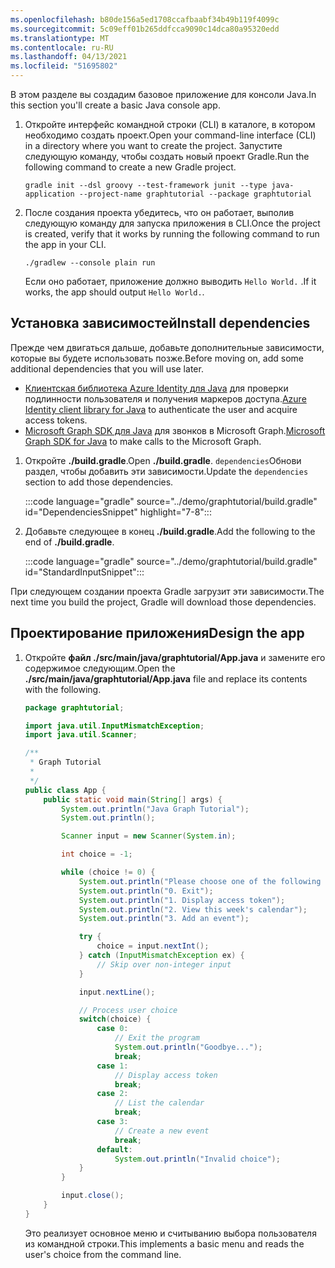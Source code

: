 ```yaml
---
ms.openlocfilehash: b80de156a5ed1708ccafbaabf34b49b119f4099c
ms.sourcegitcommit: 5c09eff01b265ddfcca9090c14dca80a95320edd
ms.translationtype: MT
ms.contentlocale: ru-RU
ms.lasthandoff: 04/13/2021
ms.locfileid: "51695802"
---
```

<!-- markdownlint-disable MD002 MD041 -->

<span data-ttu-id="62c49-101">В этом разделе вы создадим базовое приложение для консоли Java.</span><span class="sxs-lookup"><span data-stu-id="62c49-101">In this section you'll create a basic Java console app.</span></span>

1. <span data-ttu-id="62c49-102">Откройте интерфейс командной строки (CLI) в каталоге, в котором необходимо создать проект.</span><span class="sxs-lookup"><span data-stu-id="62c49-102">Open your command-line interface (CLI) in a directory where you want to create the project.</span></span> <span data-ttu-id="62c49-103">Запустите следующую команду, чтобы создать новый проект Gradle.</span><span class="sxs-lookup"><span data-stu-id="62c49-103">Run the following command to create a new Gradle project.</span></span>

    ```Shell
    gradle init --dsl groovy --test-framework junit --type java-application --project-name graphtutorial --package graphtutorial
    ```

1. <span data-ttu-id="62c49-104">После создания проекта убедитесь, что он работает, выполив следующую команду для запуска приложения в CLI.</span><span class="sxs-lookup"><span data-stu-id="62c49-104">Once the project is created, verify that it works by running the following command to run the app in your CLI.</span></span>

    ```Shell
    ./gradlew --console plain run
    ```

    <span data-ttu-id="62c49-105">Если оно работает, приложение должно выводить `Hello World.` .</span><span class="sxs-lookup"><span data-stu-id="62c49-105">If it works, the app should output `Hello World.`.</span></span>

## <a name="install-dependencies"></a><span data-ttu-id="62c49-106">Установка зависимостей</span><span class="sxs-lookup"><span data-stu-id="62c49-106">Install dependencies</span></span>

<span data-ttu-id="62c49-107">Прежде чем двигаться дальше, добавьте дополнительные зависимости, которые вы будете использовать позже.</span><span class="sxs-lookup"><span data-stu-id="62c49-107">Before moving on, add some additional dependencies that you will use later.</span></span>

- <span data-ttu-id="62c49-108">[Клиентская библиотека Azure Identity для Java](https://github.com/Azure/azure-sdk-for-java/tree/master/sdk/identity/azure-identity) для проверки подлинности пользователя и получения маркеров доступа.</span><span class="sxs-lookup"><span data-stu-id="62c49-108">[Azure Identity client library for Java](https://github.com/Azure/azure-sdk-for-java/tree/master/sdk/identity/azure-identity) to authenticate the user and acquire access tokens.</span></span>
- <span data-ttu-id="62c49-109">[Microsoft Graph SDK для Java](https://github.com/microsoftgraph/msgraph-sdk-java) для звонков в Microsoft Graph.</span><span class="sxs-lookup"><span data-stu-id="62c49-109">[Microsoft Graph SDK for Java](https://github.com/microsoftgraph/msgraph-sdk-java) to make calls to the Microsoft Graph.</span></span>

1. <span data-ttu-id="62c49-110">Откройте **./build.gradle**.</span><span class="sxs-lookup"><span data-stu-id="62c49-110">Open **./build.gradle**.</span></span> <span data-ttu-id="62c49-111">`dependencies`Обнови раздел, чтобы добавить эти зависимости.</span><span class="sxs-lookup"><span data-stu-id="62c49-111">Update the `dependencies` section to add those dependencies.</span></span>

    :::code language="gradle" source="../demo/graphtutorial/build.gradle" id="DependenciesSnippet" highlight="7-8":::

1. <span data-ttu-id="62c49-112">Добавьте следующее в конец **./build.gradle**.</span><span class="sxs-lookup"><span data-stu-id="62c49-112">Add the following to the end of **./build.gradle**.</span></span>

    :::code language="gradle" source="../demo/graphtutorial/build.gradle" id="StandardInputSnippet":::

<span data-ttu-id="62c49-113">При следующем создании проекта Gradle загрузит эти зависимости.</span><span class="sxs-lookup"><span data-stu-id="62c49-113">The next time you build the project, Gradle will download those dependencies.</span></span>

## <a name="design-the-app"></a><span data-ttu-id="62c49-114">Проектирование приложения</span><span class="sxs-lookup"><span data-stu-id="62c49-114">Design the app</span></span>

1. <span data-ttu-id="62c49-115">Откройте **файл ./src/main/java/graphtutorial/App.java** и замените его содержимое следующим.</span><span class="sxs-lookup"><span data-stu-id="62c49-115">Open the **./src/main/java/graphtutorial/App.java** file and replace its contents with the following.</span></span>

    ```java
    package graphtutorial;

    import java.util.InputMismatchException;
    import java.util.Scanner;

    /**
     * Graph Tutorial
     *
     */
    public class App {
        public static void main(String[] args) {
            System.out.println("Java Graph Tutorial");
            System.out.println();

            Scanner input = new Scanner(System.in);

            int choice = -1;

            while (choice != 0) {
                System.out.println("Please choose one of the following options:");
                System.out.println("0. Exit");
                System.out.println("1. Display access token");
                System.out.println("2. View this week's calendar");
                System.out.println("3. Add an event");

                try {
                    choice = input.nextInt();
                } catch (InputMismatchException ex) {
                    // Skip over non-integer input
                }

                input.nextLine();

                // Process user choice
                switch(choice) {
                    case 0:
                        // Exit the program
                        System.out.println("Goodbye...");
                        break;
                    case 1:
                        // Display access token
                        break;
                    case 2:
                        // List the calendar
                        break;
                    case 3:
                        // Create a new event
                        break;
                    default:
                        System.out.println("Invalid choice");
                }
            }

            input.close();
        }
    }
    ```

    <span data-ttu-id="62c49-116">Это реализует основное меню и считыванию выбора пользователя из командной строки.</span><span class="sxs-lookup"><span data-stu-id="62c49-116">This implements a basic menu and reads the user's choice from the command line.</span></span>
